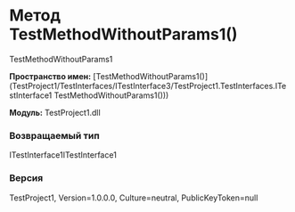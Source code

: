 # Метод TestMethodWithoutParams1()

TestMethodWithoutParams1

**Пространство имен:** [TestMethodWithoutParams1()](TestProject1/TestInterfaces/ITestInterface3/TestProject1.TestInterfaces.ITestInterface1 TestMethodWithoutParams1()))

**Модуль:** TestProject1.dll
### Возвращаемый тип
ITestInterface1ITestInterface1

### Версия
TestProject1, Version=1.0.0.0, Culture=neutral, PublicKeyToken=null
